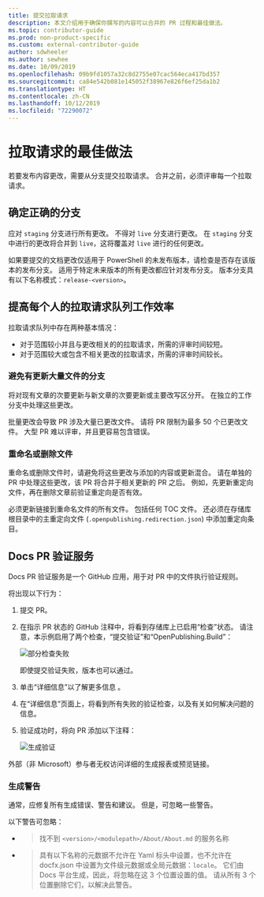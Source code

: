 ```yaml
---
title: 提交拉取请求
description: 本文介绍用于确保你撰写的内容可以合并的 PR 过程和最佳做法。
ms.topic: contributor-guide
ms.prod: non-product-specific
ms.custom: external-contributor-guide
author: sdwheeler
ms.author: sewhee
ms.date: 10/09/2019
ms.openlocfilehash: 09b9fd1057a32c8d2755e07cac564eca417bd357
ms.sourcegitcommit: ca84e542b081e145052f38967e826f6ef25da1b2
ms.translationtype: HT
ms.contentlocale: zh-CN
ms.lasthandoff: 10/12/2019
ms.locfileid: "72290072"
---
```

# <a name="best-practices-for-pull-requests"></a>拉取请求的最佳做法

若要发布内容更改，需要从分支提交拉取请求。 合并之前，必须评审每一个拉取请求。

## <a name="target-the-correct-branch"></a>确定正确的分支

应对 `staging` 分支进行所有更改。 不得对 `live` 分支进行更改。 在 `staging` 分支中进行的更改将合并到 `live`，这将覆盖对 `live` 进行的任何更改。

如果要提交的文档更改仅适用于 PowerShell 的未发布版本，请检查是否存在该版本的发布分支。 适用于特定未来版本的所有更改都应针对发布分支。 版本分支具有以下名称模式：`release-<version>`。

## <a name="make-the-pull-request-queue-work-better-for-everyone"></a>提高每个人的拉取请求队列工作效率

拉取请求队列中存在两种基本情况：

- 对于范围较小并且与更改相关的的拉取请求，所需的评审时间较短。
- 对于范围较大或包含不相关更改的拉取请求，所需的评审时间较长。

### <a name="avoid-branches-that-update-large-numbers-of-files"></a>避免有更新大量文件的分支

将对现有文章的次要更新与新文章的次要更新或主要改写区分开。 在独立的工作分支中处理这些更改。

批量更改会导致 PR 涉及大量已更改文件。 请将 PR 限制为最多 50 个已更改文件。 大型 PR 难以评审，并且更容易包含错误。

### <a name="renaming-or-deleting-files"></a>重命名或删除文件

重命名或删除文件时，请避免将这些更改与添加的内容或更新混合。
请在单独的 PR 中处理这些更改，该 PR 将合并于相关更新的 PR 之后。 例如，先更新重定向文件，再在删除文章前验证重定向是否有效。

必须更新链接到重命名文件的所有文件。 包括任何 TOC 文件。 还必须在存储库根目录中的主重定向文件 (`.openpublishing.redirection.json`) 中添加重定向条目。

## <a name="docs-pr-validation-service"></a>Docs PR 验证服务

Docs PR 验证服务是一个 GitHub 应用，用于对 PR 中的文件执行验证规则。

将出现以下行为：

1. 提交 PR。
1. 在指示 PR 状态的 GitHub 注释中，将看到存储库上已启用“检查”状态。 请注意，本示例启用了两个检查，“提交验证”和“OpenPublishing.Build”：

   ![部分检查失败](media/powershell-pull-requests/validation-failed.png)

   即使提交验证失败，版本也可以通过。

1. 单击“详细信息”以了解更多信息  。
1. 在“详细信息”页面上，将看到所有失败的验证检查，以及有关如何解决问题的信息。
1. 验证成功时，将向 PR 添加以下注释：

   ![生成验证](media/powershell-pull-requests/build-validation.png)

外部（非 Microsoft）参与者无权访问详细的生成报表或预览链接。

### <a name="build-warnings"></a>生成警告

通常，应修复所有生成错误、警告和建议。 但是，可忽略一些警告。

以下警告可忽略：

- > 找不到 `<version>/<modulepath>/About/About.md` 的服务名称

- > 具有以下名称的元数据不允许在 Yaml 标头中设置，也不允许在 docfx.json 中设置为文件级元数据或全局元数据：`locale`。 它们由 Docs 平台生成，因此，将忽略在这 3 个位置设置的值。 请从所有 3 个位置删除它们，以解决此警告。
